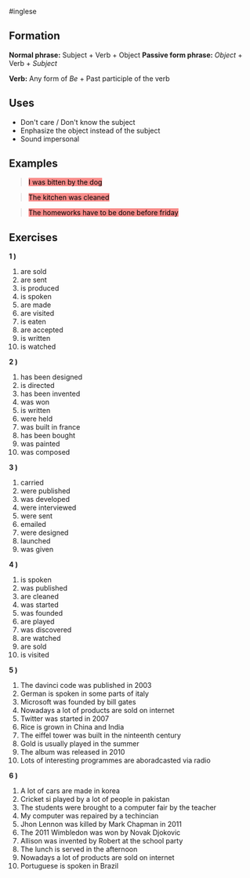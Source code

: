 #inglese

## Formation
**Normal phrase:** Subject + Verb + Object
**Passive form phrase:** *Object* + Verb + *Subject* 

**Verb:**
Any form of *Be* + Past participle of the verb

## Uses
- Don't care / Don't know the subject
- Enphasize the object instead of the subject
- Sound impersonal

## Examples
> <mark style="background: #F85552AA;">I was bitten by the dog</mark>

> <mark style="background: #F85552AA;">The kitchen was cleaned</mark>

> <mark style="background: #F85552AA;">The homeworks have to be done before friday</mark>

## Exercises
**1 )**
1. are sold
2. are sent
3. is produced
4. is spoken
5. are made
6. are visited
7. is eaten
8. are accepted
9. is written
10. is watched

**2 )**
1. has been designed
2. is directed
3. has been invented
4. was won
5. is written
6. were held
7. was built in france
8. has been bought
9. was painted
10. was composed

**3 )**
1. carried
2. were published
3. was developed
4. were interviewed
5. were sent
6. emailed
7. were designed
8. launched
9. was given

**4 )**
1. is spoken
2. was published
3. are cleaned
4. was started
5. was founded
6. are played
7. was discovered
8. are watched
9. are sold
10. is visited

**5 )**
1. The davinci code was published in 2003
2. German is spoken in some parts of italy
3. Microsoft was founded by bill gates
4. Nowadays a lot of products are sold on internet
5. Twitter was started in 2007
6. Rice is grown in China and India
7. The eiffel tower was built in the ninteenth century
8. Gold is usually played in the summer
9. The album was released in 2010
10. Lots of interesting programmes are aboradcasted via radio

**6 )**
1. A lot of cars are made in korea
2. Cricket si played by a lot of people in pakistan
3. The students were brought to a computer fair by the teacher
4. My computer was repaired by a techincian
5. Jhon Lennon was killed by Mark Chapman in 2011
6. The 2011 Wimbledon was won by Novak Djokovic
7. Allison was invented by Robert at the school party
8. The lunch is served in the afternoon
9. Nowadays a lot of products are sold on internet
10. Portuguese is spoken in Brazil 
